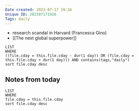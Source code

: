 ```yaml
---
Date created: 2023-07-17 19:16
Unique ID: 202307171916
Tags: daily
---
```


- research scandal in Harvard (Francesca Gino)
- [[The next global superpower]]


``` dataview
LIST
WHERE 
((file.cday = this.file.cday - dur(1 day)) OR (file.cday = this.file.cday + dur(1 day))) AND contains(tags,"daily")
sort file.cday desc
```

## Notes from today
``` dataview
LIST
WHERE 
file.cday = this.file.cday
sort file.cday desc
```
